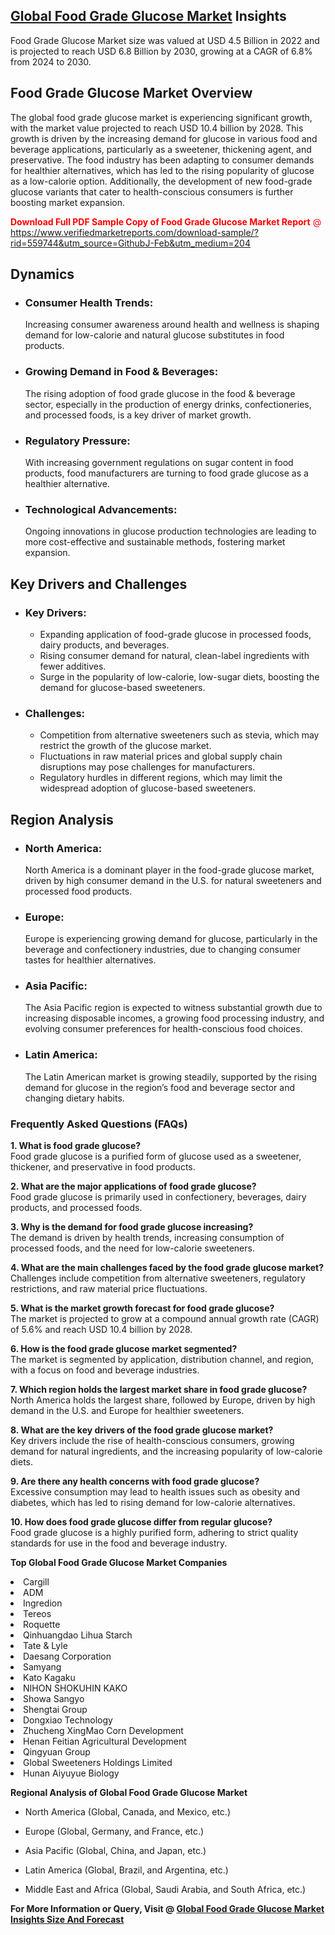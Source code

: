 <h2><a href="https://www.verifiedmarketreports.com/download-sample/?rid=559744&amp;utm_source=GithubJ&amp;utm_medium=204" target="_blank">Global Food Grade Glucose Market</a> Insights</h2><p>Food Grade Glucose Market size was valued at USD 4.5 Billion in 2022 and is projected to reach USD 6.8 Billion by 2030, growing at a CAGR of 6.8% from 2024 to 2030.</p><p> <!DOCTYPE html> <html lang="en"> <head> <meta charset="UTF-8"> <meta name="viewport" content="width=device-width, initial-scale=1.0"> <meta name="description" content="Food Grade Glucose Market Overview, Dynamics, Key Drivers, and Region Analysis. Learn about the growth and challenges in this industry."> <meta name="keywords" content="Food Grade Glucose, Market Size, Market Trends, Industry Outlook, Dynamics, Drivers, Challenges, Region Analysis"> <title>Food Grade Glucose Market Overview</title> </head> <body> <h2>Food Grade Glucose Market Overview</h2> <p>The global food grade glucose market is experiencing significant growth, with the market value projected to reach USD 10.4 billion by 2028. This growth is driven by the increasing demand for glucose in various food and beverage applications, particularly as a sweetener, thickening agent, and preservative. The food industry has been adapting to consumer demands for healthier alternatives, which has led to the rising popularity of glucose as a low-calorie option. Additionally, the development of new food-grade glucose variants that cater to health-conscious consumers is further boosting market expansion.</p> <p><p><span class=""><span style="color: #ff0000;"><strong>Download Full PDF Sample Copy of Food Grade Glucose Market Report</strong> @ </span><a href="https://www.verifiedmarketreports.com/download-sample/?rid=559744&amp;utm_source=GithubJ-Feb&amp;utm_medium=204" target="_blank">https://www.verifiedmarketreports.com/download-sample/?rid=559744&amp;utm_source=GithubJ-Feb&amp;utm_medium=204</a></span></p></p> <h2>Dynamics</h2> <ul> <li><h3>Consumer Health Trends:</h3> Increasing consumer awareness around health and wellness is shaping demand for low-calorie and natural glucose substitutes in food products.</li> <li><h3>Growing Demand in Food & Beverages:</h3> The rising adoption of food grade glucose in the food & beverage sector, especially in the production of energy drinks, confectioneries, and processed foods, is a key driver of market growth.</li> <li><h3>Regulatory Pressure:</h3> With increasing government regulations on sugar content in food products, food manufacturers are turning to food grade glucose as a healthier alternative.</li> <li><h3>Technological Advancements:</h3> Ongoing innovations in glucose production technologies are leading to more cost-effective and sustainable methods, fostering market expansion.</li> </ul> <h2>Key Drivers and Challenges</h2> <ul> <li><h3>Key Drivers:</h3> <ul> <li>Expanding application of food-grade glucose in processed foods, dairy products, and beverages.</li> <li>Rising consumer demand for natural, clean-label ingredients with fewer additives.</li> <li>Surge in the popularity of low-calorie, low-sugar diets, boosting the demand for glucose-based sweeteners.</li> </ul> </li> <li><h3>Challenges:</h3> <ul> <li>Competition from alternative sweeteners such as stevia, which may restrict the growth of the glucose market.</li> <li>Fluctuations in raw material prices and global supply chain disruptions may pose challenges for manufacturers.</li> <li>Regulatory hurdles in different regions, which may limit the widespread adoption of glucose-based sweeteners.</li> </ul> </li> </ul> <h2>Region Analysis</h2> <ul> <li><h3>North America:</h3> North America is a dominant player in the food-grade glucose market, driven by high consumer demand in the U.S. for natural sweeteners and processed food products.</li> <li><h3>Europe:</h3> Europe is experiencing growing demand for glucose, particularly in the beverage and confectionery industries, due to changing consumer tastes for healthier alternatives.</li> <li><h3>Asia Pacific:</h3> The Asia Pacific region is expected to witness substantial growth due to increasing disposable incomes, a growing food processing industry, and evolving consumer preferences for health-conscious food choices.</li> <li><h3>Latin America:</h3> The Latin American market is growing steadily, supported by the rising demand for glucose in the region’s food and beverage sector and changing dietary habits.</li> </ul> <h3>Frequently Asked Questions (FAQs)</h3> <p><strong>1. What is food grade glucose?</strong><br>Food grade glucose is a purified form of glucose used as a sweetener, thickener, and preservative in food products.</p> <p><strong>2. What are the major applications of food grade glucose?</strong><br>Food grade glucose is primarily used in confectionery, beverages, dairy products, and processed foods.</p> <p><strong>3. Why is the demand for food grade glucose increasing?</strong><br>The demand is driven by health trends, increasing consumption of processed foods, and the need for low-calorie sweeteners.</p> <p><strong>4. What are the main challenges faced by the food grade glucose market?</strong><br>Challenges include competition from alternative sweeteners, regulatory restrictions, and raw material price fluctuations.</p> <p><strong>5. What is the market growth forecast for food grade glucose?</strong><br>The market is projected to grow at a compound annual growth rate (CAGR) of 5.6% and reach USD 10.4 billion by 2028.</p> <p><strong>6. How is the food grade glucose market segmented?</strong><br>The market is segmented by application, distribution channel, and region, with a focus on food and beverage industries.</p> <p><strong>7. Which region holds the largest market share in food grade glucose?</strong><br>North America holds the largest share, followed by Europe, driven by high demand in the U.S. and Europe for healthier sweeteners.</p> <p><strong>8. What are the key drivers of the food grade glucose market?</strong><br>Key drivers include the rise of health-conscious consumers, growing demand for natural ingredients, and the increasing popularity of low-calorie diets.</p> <p><strong>9. Are there any health concerns with food grade glucose?</strong><br>Excessive consumption may lead to health issues such as obesity and diabetes, which has led to rising demand for low-calorie alternatives.</p> <p><strong>10. How does food grade glucose differ from regular glucose?</strong><br>Food grade glucose is a highly purified form, adhering to strict quality standards for use in the food and beverage industry.</p> </body> </html> </p><p><strong>Top Global Food Grade Glucose Market Companies</strong></p><div data-test-id=""><p><li>Cargill</li><li> ADM</li><li> Ingredion</li><li> Tereos</li><li> Roquette</li><li> Qinhuangdao Lihua Starch</li><li> Tate & Lyle</li><li> Daesang Corporation</li><li> Samyang</li><li> Kato Kagaku</li><li> NIHON SHOKUHIN KAKO</li><li> Showa Sangyo</li><li> Shengtai Group</li><li> Dongxiao Technology</li><li> Zhucheng XingMao Corn Development</li><li> Henan Feitian Agricultural Development</li><li> Qingyuan Group</li><li> Global Sweeteners Holdings Limited</li><li> Hunan Aiyuyue Biology</li></p><div><strong>Regional Analysis of&nbsp;Global Food Grade Glucose Market</strong></div><ul><li dir="ltr"><p dir="ltr">North America&nbsp;(Global, Canada, and Mexico, etc.)</p></li><li dir="ltr"><p dir="ltr">Europe (Global, Germany, and France, etc.)</p></li><li dir="ltr"><p dir="ltr">Asia Pacific&nbsp;(Global, China, and Japan, etc.)</p></li><li dir="ltr"><p dir="ltr">Latin America&nbsp;(Global, Brazil, and Argentina, etc.)</p></li><li dir="ltr">Middle East and Africa&nbsp;(Global, Saudi Arabia, and South Africa, etc.)</li></ul><p><strong>For More Information or Query, Visit @&nbsp;</strong><strong><a href="https://www.verifiedmarketreports.com/product/food-grade-glucose-market/?utm_source=GithubJ&amp;utm_medium=204" target="_blank">Global Food Grade Glucose Market Insights Size And Forecast</a></strong></p></div>
